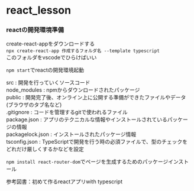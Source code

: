 # react_lesson
### reactの開発環境準備
create-react-appをダウンロードする  
`npx create-react-app 作成するフォルダ名 --template typescript`  
このフォルダをvscodeでひらけばいい

`npm start`でreactの開発環境起動

src : 開発を行っていくソースコード  
node_modules : npmからダウンロードされたパッケージ  
public : 開発完了後、オンライン上に公開する準備ができたファイルやデータ(ブラウザのタブ名など)  
.gitignore : コードを管理するgitで使われるファイル  
package.json : アプリのテクニカルな情報やインストールされているパッケージの情報  
packagelock.json : インストールされたパッケージ情報  
tsconfig.json : TypeScriptで開発を行う時の必須ファイルで、型のチェックをどれだけ厳しくするかなどを設定  

`npm install react-router-dom`でページを生成するためのパッケージインストール

参考図書：初めて作るreactアプリwith typescript
